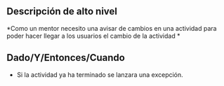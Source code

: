 ## Descripción de alto nivel

*Como un mentor necesito una avisar de cambios en una actividad para poder hacer llegar a los usuarios el cambio de la actividad *
## Dado/Y/Entonces/Cuando

- Si la actividad ya ha terminado se lanzara una excepción.
